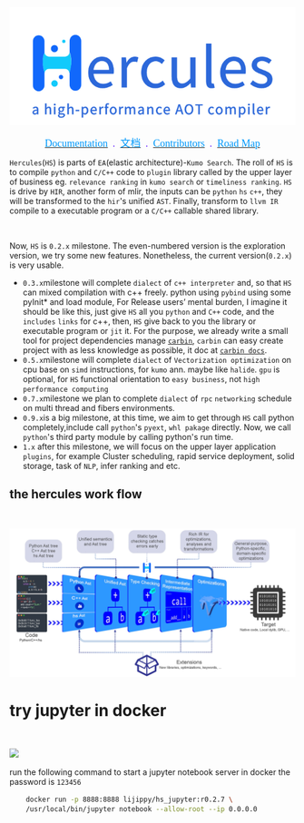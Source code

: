 
<p align="center">
<img src="docs/source/image/hercules_img.png"></img>
</p>

<p align="center">
    <a href="https://hercules-docs.readthedocs.io/en/latest/"><font face="黑体" color=#0099fc size=4>Documentation</font></a>
    <a></a> <font face="黑体" color=#6628ff size=4> &nbsp;.&nbsp; </font></a>
    <a href="https://hercules-docs.readthedocs.io/en/latest/"><font face="黑体" color=#0099fc size=4>文档</font></a>
    <a></a> <font face="黑体" color=#6628ff size=4> &nbsp;.&nbsp; </font></a>
    <a href="CONTRIBUTORS.md"><font face="黑体" color=#0099fc size=4>Contributors</font></a>
    <a></a> <font face="黑体" color=#6628ff size=4> &nbsp;.&nbsp; </font></a>
    <a href="NEWS.md"><font face="黑体" color=#0099fc size=4>Road Map</font></a>
</p>

`Hercules`(`HS`) is parts of `EA`(elastic architecture)-`Kumo Search`. The roll of `HS` is to compile `python` and `C/C++` code to `plugin`
library called by the upper layer of business eg. `relevance ranking` in `kumo search` or `timeliness ranking`. `HS` is drive by
`HIR`, another form of mlir, the inputs can be `python` `hs` `c++`, they will be transformed to the `hir`'s unified `AST`. Finally,
transform to ``llvm IR`` compile to a executable program or a `C/C++` callable shared library.

&nbsp;

Now, ``HS`` is `0.2.x` milestone. The even-numbered version is the exploration version, we try some new features. 
Nonetheless, the current version(`0.2.x`) is very usable.

* ``0.3.x``milestone will complete `dialect` of `c++ interpreter` and, so that ``HS`` can mixed compilation with c++ freely. 
           python using `pybind` using some pyInit* and load module, For Release users’ mental burden, I imagine it 
           should be like this, just give ``HS`` all you `python` and `C++` code, and the `includes` `links` for c++, then,
           ``HS`` give back to you the library or executable program or `jit` it.
            For the purpose, we already write a small tool for project dependencies manage [`carbin`][4], ``carbin``  can
            easy create project with as less knowledge as possible, it doc at [`carbin docs`][5].
* ``0.5.x``milestone will complete `dialect` of `Vectorization optimization` on cpu base on `simd` instructions, for `kumo` ann.
           maybe like `halide`. `gpu` is optional, for ``HS`` functional orientation to `easy business`, not `high performance computing`
* ``0.7.x``milestone we plan to complete `dialect` of `rpc` `networking` schedule on multi thread and fibers environments.
* ``0.9.x``is a big milestone, at this time, we aim to get through ``HS`` call python completely,include call `python`'s
           `pyext`, `whl pakage` directly. Now, we call `python`'s third party module by calling python's run time.
* ``1.x`` after this milestone, we will focus on the upper layer application `plugins`, for example Cluster scheduling, 
          rapid service deployment, solid storage, task of ``NLP``, infer ranking and etc.

## the hercules work flow

<br />

![pic][1]


# try jupyter in docker
<br />

![](docs/source/image/demo_jupyter.gif)

run the following command to start a jupyter notebook server in docker
the password is `123456`

```bash
    docker run -p 8888:8888 lijippy/hs_jupyter:r0.2.7 \
    /usr/local/bin/jupyter notebook --allow-root --ip 0.0.0.0
```

[1]: docs/source/image/flow.webp
[2]: docs/source/image/hercules_img.png
[3]: https://hercules-docs.readthedocs.io/en/latest/
[4]: https://github.com/gottingen/carbin
[5]: https://carbin.readthedocs.io/en/latest/